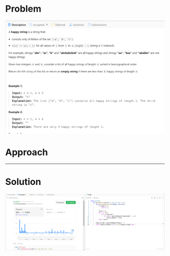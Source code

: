 # Problem
![Problem Description](https://github.com/praiseorji4/leetcode-daily/blob/main/solutions/2025-02/day19/images/problem.png?raw=true)

# Approach
- ---

# Solution
![Submission Results](https://github.com/praiseorji4/leetcode-daily/blob/main/solutions/2025-02/day19/images/submission.png?raw=true)